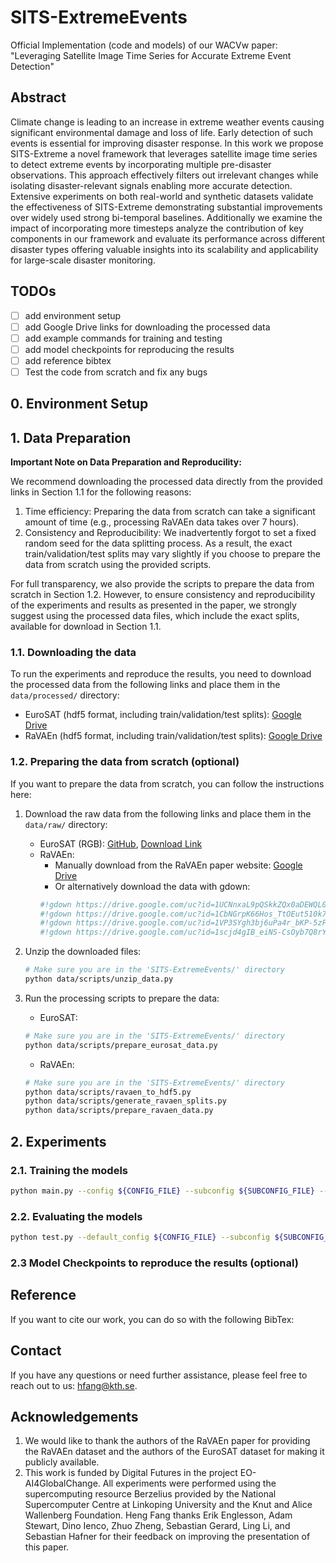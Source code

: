 # SITS-ExtremeEvents
Official Implementation (code and models) of our WACVw paper: "Leveraging Satellite Image Time Series for Accurate Extreme Event Detection"

## Abstract
Climate change is leading to an increase in extreme weather events causing significant environmental damage and loss of life. Early detection of such events is essential for improving disaster response. In this work we propose SITS-Extreme a novel framework that leverages satellite image time series to detect extreme events by incorporating multiple pre-disaster observations. This approach effectively filters out irrelevant changes while isolating disaster-relevant signals enabling more accurate detection. Extensive experiments on both real-world and synthetic datasets validate the effectiveness of SITS-Extreme demonstrating substantial improvements over widely used strong bi-temporal baselines. Additionally we examine the impact of incorporating more timesteps analyze the contribution of key components in our framework and evaluate its performance across different disaster types offering valuable insights into its scalability and applicability for large-scale disaster monitoring.

## TODOs
- [ ] add environment setup
- [ ] add Google Drive links for downloading the processed data
- [ ] add example commands for training and testing
- [ ] add model checkpoints for reproducing the results
- [ ] add reference bibtex
- [ ] Test the code from scratch and fix any bugs

## 0. Environment Setup

## 1. Data Preparation

**Important Note on Data Preparation and Reproducility:**

We recommend downloading the processed data directly from the provided links in Section 1.1 for the following reasons:
1. Time efficiency: Preparing the data from scratch can take a significant amount of time (e.g., processing RaVAEn data takes over 7 hours).
2. Consistency and Reproducibility: We inadvertently forgot to set a fixed random seed for the data splitting process. As a result, the exact train/validation/test splits may vary slightly if you choose to prepare the data from scratch using the provided scripts. 

For full transparency, we also provide the scripts to prepare the data from scratch in Section 1.2. However, to ensure consistency and reproducibility of the experiments and results as presented in the paper, we strongly suggest using the processed data files, which include the exact splits, available for download in Section 1.1.

### 1.1. Downloading the data
To run the experiments and reproduce the results, you need to download the processed data from the following links and place them in the `data/processed/` directory:
<!-- TODO: Add Google Drive links before publication -->
- EuroSAT (hdf5 format, including train/validation/test splits): [Google Drive]()
- RaVAEn (hdf5 format, including train/validation/test splits): [Google Drive]()

### 1.2. Preparing the data from scratch (optional)
If you want to prepare the data from scratch, you can follow the instructions here:
1. Download the raw data from the following links and place them in the `data/raw/` directory:
    - EuroSAT (RGB): [GitHub](https://github.com/phelber/EuroSAT), [Download Link](https://madm.dfki.de/files/sentinel/EuroSAT.zip)
    - RaVAEn: 
        - Manually download from the RaVAEn paper website: [Google Drive](https://drive.google.com/drive/folders/1VEf49IDYFXGKcfvMsfh33VSiyx5MpHEn)
        - Or alternatively download the data with gdown:
        ```python
        #!gdown https://drive.google.com/uc?id=1UCNnxaL9pQSkkZQx0aDEWQL0UBXPXkv0 -O fires.zip
        #!gdown https://drive.google.com/uc?id=1CbNGrpK66Hos_TtOEut510k7CSHvSwkl -O landslides.zip
        #!gdown https://drive.google.com/uc?id=1VP3SYgh3bj6uPa4r_bKP-5zFP3JdGin8 -O hurricanes.zip
        #!gdown https://drive.google.com/uc?id=1scjd4gIB_eiNS-CsOyb7Q8rYWnl9TM-L -O floods.zip
        ```

2. Unzip the downloaded files:
    ```bash
    # Make sure you are in the 'SITS-ExtremeEvents/' directory
    python data/scripts/unzip_data.py
    ```

3. Run the processing scripts to prepare the data:
    - EuroSAT:
    ```bash
    # Make sure you are in the 'SITS-ExtremeEvents/' directory
    python data/scripts/prepare_eurosat_data.py
    ```
    - RaVAEn:
    ```bash
    # Make sure you are in the 'SITS-ExtremeEvents/' directory
    python data/scripts/ravaen_to_hdf5.py
    python data/scripts/generate_ravaen_splits.py
    python data/scripts/prepare_ravaen_data.py
    ```

<!-- **Important Note:** In the initial setup of this project, we forgot to set a fixed random seed for the data splitting process. As a result, the exact train/validation/test splits may vary slightly if you choose to prepare the data from scratch using the provided scripts (as outlined above in Section 1.2).

To ensure reproducility of the experiments and results as presented in the paper, we have provided the exact train/validation/test splits in the processed data files that you can download from the links in Section 1.1. -->

## 2. Experiments
### 2.1. Training the models
```bash
python main.py --config ${CONFIG_FILE} --subconfig ${SUBCONFIG_FILE} --seed ${SEED}
```
### 2.2. Evaluating the models
```bash
python test.py --default_config ${CONFIG_FILE} --subconfig ${SUBCONFIG_FILE} --checkpoint_folder ${CHECKPOINT_FOLDER}
```

### 2.3 Model Checkpoints to reproduce the results (optional)

## Reference
If you want to cite our work, you can do so with the following BibTex:

## Contact
If you have any questions or need further assistance, please feel free to reach out to us: hfang@kth.se.

## Acknowledgements
1. We would like to thank the authors of the RaVAEn paper for providing the RaVAEn dataset and the authors of the EuroSAT dataset for making it publicly available.
2. This work is funded by Digital Futures in the project EO-AI4GlobalChange. All experiments were performed using the supercomputing resource Berzelius provided by the National Supercomputer Centre at Linkoping University and the Knut and Alice Wallenberg Foundation. Heng Fang thanks Erik Englesson, Adam Stewart, Dino Ienco, Zhuo Zheng, Sebastian Gerard, Ling Li, and Sebastian Hafner for their feedback on improving the presentation of this paper.